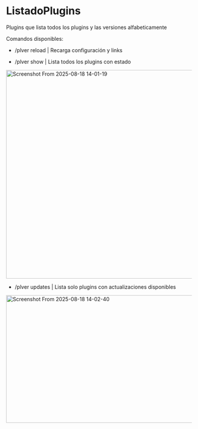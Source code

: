 # ListadoPlugins
Plugins que lista todos los plugins y las versiones alfabeticamente

Comandos disponibles:
- /plver reload | Recarga configuración y links



- /plver show | Lista todos los plugins con estado
<img width="850" height="564" alt="Screenshot From 2025-08-18 14-01-19" src="https://github.com/user-attachments/assets/ed604c90-30fd-40d6-9e13-3c8cc0b1d1a3" />


- /plver updates | Lista solo plugins con actualizaciones disponibles
  
<img width="641" height="345" alt="Screenshot From 2025-08-18 14-02-40" src="https://github.com/user-attachments/assets/6c3ab1a0-2ed3-4a99-a7ca-bc6eef5dbeee" />
